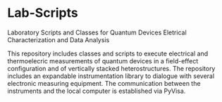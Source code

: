 # Lab-Scripts
Laboratory Scripts and Classes for Quantum Devices Eletrical Characterization and Data Analysis

This repository includes classes and scripts to execute electrical and thermoelecric measurements of quantum devices in a field-effect configuration and of vertically stacked heterostructures. The repository includes an expandable instrumentation library to dialogue with several electronic measuring equipment. The communication between the instruments and the local computer is established via PyVisa.
